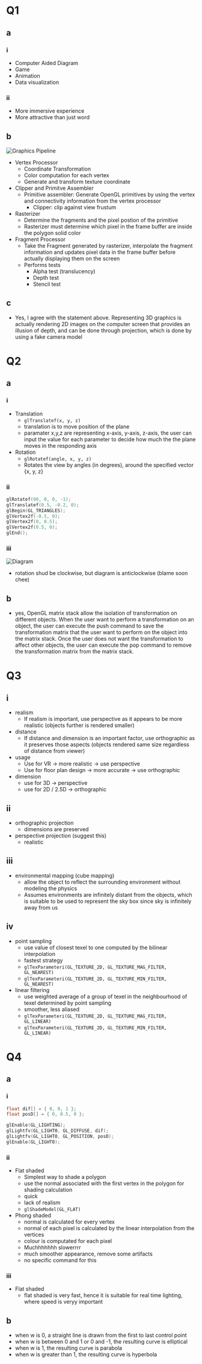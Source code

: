 # Q1

## a

### i
- Computer Aided Diagram
- Game
- Animation
- Data visualization

### ii
- More immersive experience
- More attractive than just word

## b
![Graphics Pipeline](./res/graphicsPipeline.png)
- Vertex Processor
  - Coordinate Transformation
  - Color computation for each vertex
  - Generate and transform texture coordinate
- Clipper and Primitve Assembler
  - Primitive assembler: Generate OpenGL primitives by using the vertex and connectivity information from the vertex processor
	- Clipper: clip against view frustum
- Rasterizer
  - Determine the fragments and the pixel postion of the primitive
  - Rasterizer must determine which pixel in the frame buffer are inside the polygon solid color
- Fragment Processor
  - Take the Fragment generated by rasterizer, interpolate the fragment information and updates pixel data in the frame buffer before actually displaying them on the screen
  - Performs tests
    - Alpha test (translucency)
    - Depth test
    - Stencil test

## c
- Yes, I agree with the statement above. Representing 3D graphics is actually rendering 2D images on the computer screen that provides an illusion of depth, and can be done through projection, which is done by using a fake camera model

# Q2

## a

### i
- Translation
  - `glTranslatef(x, y, z)`
  - translation is to move position of the plane
  - paramater x,y,z are representing x-axis, y-axis, z-axis, the user can input the value for each parameter to decide how much the the plane moves in the responding axis
- Rotation
  - `glRotatef(angle, x, y, z)`
  - Rotates the view by angles (in degrees), around the specified vector {x, y, z}


### ii
```cpp
glRotatef(90, 0, 0, -1);
glTranslatef(0.5, -0.2, 0);
glBegin(GL_TRIANGLES);
glVertex2f(-0.5, 0);
glVertex2f(0, 0.5);
glVertex2f(0.5, 0);
glEnd();
```

### iii
![Diagram](./res/glTriangleAndTransformJan2023.jpg)
- rotation shud be clockwise, but diagram is anticlockwise (blame soon chee)

## b
- yes, OpenGL matrix stack allow the isolation of transformation on different objects. When the user want to perform a transformation on an object, the user can execute the push command to save the transformation matrix that the user want to perform on the object into the matrix stack. Once the user does not want the transformation to affect other objects, the user can execute the pop command to remove the transformation matrix from the matrix stack.

# Q3

## i
- realism
  - If realism is important, use perspective as it appears to be more realistic (objects further is rendered smaller)
- distance
  - If distance and dimension is an important factor, use orthographic as it preserves those aspects (objects rendered same size regardless of distance from viewer)
- usage
  - Use for VR -> more realistic -> use perspective
  - Use for floor plan design -> more accurate -> use orthographic
- dimension
  - use for 3D -> perspective
  - use for 2D / 2.5D -> orthographic

## ii
- orthographic projection
  - dimensions are preserved
- perspective projection (suggest this)
  - realistic

## iii
- environmental mapping (cube mapping)
  - allow the object to reflect the surrounding environment without modeling the physics
  - Assumes environments are infinitely distant from the objects, which is suitable to be used to represent the sky box since sky is infinitely away from us

## iv
- point sampling
  - use value of closest texel to one computed by the bilinear interpolation
  - fastest strategy
  - `glTexParameteri(GL_TEXTURE_2D, GL_TEXTURE_MAG_FILTER, GL_NEAREST)`
  - `glTexParameteri(GL_TEXTURE_2D, GL_TEXTURE_MIN_FILTER, GL_NEAREST)`
- linear filtering
  - use weighted average of a group of texel in the neighbourhood of texel determined by point sampling
  - smoother, less aliased
  - `glTexParameteri(GL_TEXTURE_2D, GL_TEXTURE_MAG_FILTER, GL_LINEAR)`
  - `glTexParameteri(GL_TEXTURE_2D, GL_TEXTURE_MIN_FILTER, GL_LINEAR)`

# Q4

## a

### i
```cpp
float dif[] = { 0, 0, 1 };
float posD[] = { 0, 0.5, 0 };

glEnable(GL_LIGHTING);
glLightfv(GL_LIGHT0, GL_DIFFUSE, dif);
glLightfv(GL_LIGHT0, GL_POSITION, posD);
glEnable(GL_LIGHT0);
```

### ii
- Flat shaded
  - Simplest way to shade a polygon
  - use the normal associated with the first vertex in the polygon for shading calculation
  - quick
  - lack of realism
  - `glShadeModel(GL_FLAT)`
- Phong shaded
  - normal is calculated for every vertex
  - normal of each pixel is calculated by the linear interpolation from the vertices
  - colour is computated for each pixel
  - Muchhhhhhh slowerrrr
  - much smoother appearance, remove some artifacts
  - no specific command for this

### iii
- Flat shaded
  - flat shaded is very fast, hence it is suitable for real time lighting, where speed is veryy important

## b
- when w is 0, a straight line is drawn from the first to last control point
- when w is between 0 and 1 or 0 and -1, the resulting curve is elliptical
- when w is 1, the resulting curve is parabola
- when w is greater than 1, the resulting curve is hyperbola